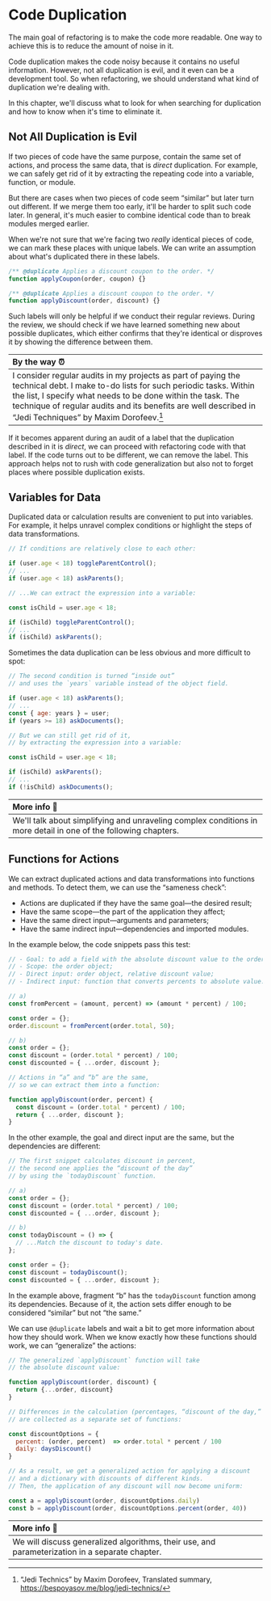 # Code Duplication

The main goal of refactoring is to make the code more readable. One way to achieve this is to reduce the amount of noise in it.

Code duplication makes the code noisy because it contains no useful information. However, not all duplication is evil, and it even can be a development tool. So when refactoring, we should understand what kind of duplication we're dealing with.

In this chapter, we'll discuss what to look for when searching for duplication and how to know when it's time to eliminate it.

## Not All Duplication is Evil

If two pieces of code have the same purpose, contain the same set of actions, and process the same data, that is _direct_ duplication. For example, we can safely get rid of it by extracting the repeating code into a variable, function, or module.

But there are cases when two pieces of code seem “similar” but later turn out different. If we merge them too early, it'll be harder to split such code later. In general, it's much easier to combine identical code than to break modules merged earlier.

When we're not sure that we're facing two _really_ identical pieces of code, we can mark these places with unique labels. We can write an assumption about what's duplicated there in these labels.

```js
/** @duplicate Applies a discount coupon to the order. */
function applyCoupon(order, coupon) {}

/** @duplicate Applies a discount coupon to the order. */
function applyDiscount(order, discount) {}
```

Such labels will only be helpful if we conduct their regular reviews. During the review, we should check if we have learned something new about possible duplicates, which either confirms that they're identical or disproves it by showing the difference between them.

| By the way ⏰                                                                                                                                                                                                                                                                                                           |
| :---------------------------------------------------------------------------------------------------------------------------------------------------------------------------------------------------------------------------------------------------------------------------------------------------------------------- |
| I consider regular audits in my projects as part of paying the technical debt. I make to-do lists for such periodic tasks. Within the list, I specify what needs to be done within the task. The technique of regular audits and its benefits are well described in “Jedi Techniques” by Maxim Dorofeev.[^jeditechnics] |

If it becomes apparent during an audit of a label that the duplication described in it is _direct_, we can proceed with refactoring code with that label. If the code turns out to be different, we can remove the label. This approach helps not to rush with code generalization but also not to forget places where possible duplication exists.

## Variables for Data

Duplicated data or calculation results are convenient to put into variables. For example, it helps unravel complex conditions or highlight the steps of data transformations.

```js
// If conditions are relatively close to each other:

if (user.age < 18) toggleParentControl();
// ...
if (user.age < 18) askParents();

// ...We can extract the expression into a variable:

const isChild = user.age < 18;

if (isChild) toggleParentControl();
// ...
if (isChild) askParents();
```

Sometimes the data duplication can be less obvious and more difficult to spot:

```js
// The second condition is turned “inside out”
// and uses the `years` variable instead of the object field.

if (user.age < 18) askParents();
// ...
const { age: years } = user;
if (years >= 18) askDocuments();

// But we can still get rid of it,
// by extracting the expression into a variable:

const isChild = user.age < 18;

if (isChild) askParents();
// ...
if (!isChild) askDocuments();
```

| More info 🔬                                                                                                    |
| :-------------------------------------------------------------------------------------------------------------- |
| We'll talk about simplifying and unraveling complex conditions in more detail in one of the following chapters. |

## Functions for Actions

We can extract duplicated actions and data transformations into functions and methods. To detect them, we can use the “sameness check”:

- Actions are duplicated if they have the same goal—the desired result;
- Have the same scope—the part of the application they affect;
- Have the same direct input—arguments and parameters;
- Have the same indirect input—dependencies and imported modules.

In the example below, the code snippets pass this test:

```js
// - Goal: to add a field with the absolute discount value to the order;
// - Scope: the order object;
// - Direct input: order object, relative discount value;
// - Indirect input: function that converts percents to absolute value.

// a)
const fromPercent = (amount, percent) => (amount * percent) / 100;

const order = {};
order.discount = fromPercent(order.total, 50);

// b)
const order = {};
const discount = (order.total * percent) / 100;
const discounted = { ...order, discount };

// Actions in “a” and “b” are the same,
// so we can extract them into a function:

function applyDiscount(order, percent) {
  const discount = (order.total * percent) / 100;
  return { ...order, discount };
}
```

In the other example, the goal and direct input are the same, but the dependencies are different:

```js
// The first snippet calculates discount in percent,
// the second one applies the “discount of the day”
// by using the `todayDiscount` function.

// a)
const order = {};
const discount = (order.total * percent) / 100;
const discounted = { ...order, discount };

// b)
const todayDiscount = () => {
  // ...Match the discount to today's date.
};

const order = {};
const discount = todayDiscount();
const discounted = { ...order, discount };
```

In the example above, fragment “b” has the `todayDiscount` function among its dependencies. Because of it, the action sets differ enough to be considered “similar” but not “the same.”

We can use `@duplicate` labels and wait a bit to get more information about how they should work. When we know exactly how these functions should work, we can “generalize” the actions:

```js
// The generalized `applyDiscount` function will take
// the absolute discount value:

function applyDiscount(order, discount) {
  return {...order, discount}
}

// Differences in the calculation (percentages, “discount of the day,” etc.)
// are collected as a separate set of functions:

const discountOptions = {
  percent: (order, percent)  => order.total * percent / 100
  daily: daysDiscount()
}

// As a result, we get a generalized action for applying a discount
// and a dictionary with discounts of different kinds.
// Then, the application of any discount will now become uniform:

const a = applyDiscount(order, discountOptions.daily)
const b = applyDiscount(order, discountOptions.percent(order, 40))
```

| More info 🔬                                                                                   |
| :--------------------------------------------------------------------------------------------- |
| We will discuss generalized algorithms, their use, and parameterization in a separate chapter. |

[^jeditechnics]: “Jedi Technics” by Maxim Dorofeev, Translated summary, https://bespoyasov.me/blog/jedi-technics/
